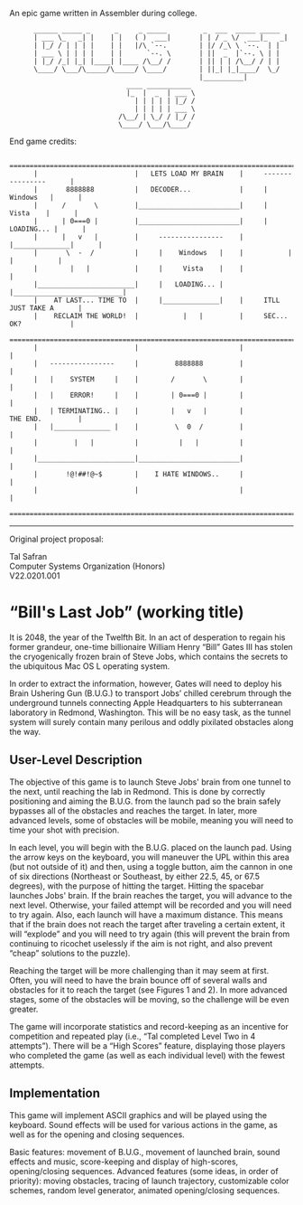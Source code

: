 An epic game written in Assembler during college.


```
      ______ _____ _      _     _ _____         _  ___  _____ _____
      | ___ \_   _| |    | |   ( )  ___|       | | / _ \/  ___|_   _|
      | |_/ / | | | |    | |   |/\ `--.        | |/ /_\ \ `--.  | |
      | ___ \ | | | |    | |      `--. \       | ||  _  |`--. \ | |
      | |_/ /_| |_| |____| |____ /\__/ /       | || | | /\__/ / | |
      \____/ \___/\_____/\_____/ \____/        | ||_| |_|____/  \_/
                                               |__________| 
                             ____ ___________ 
                             |_  |  _  | ___ \
                               | | | | | |_/ /
                               | | | | | ___ \
                           /\__/ | \_/ / |_/ /
                           \____/ \___/\____/ 
```



End game credits: 

```
      ================================================================================   
      |                        |   LETS LOAD MY BRAIN    |     ----------------      |   
      |       8888888          |   DECODER...            |     |    Windows   |      |   
      |      /       \         |_________________________|     |     Vista    |      |   
      |      | 0===0 |         |_________________________|     |   LOADING... |      |   
      |      |   v   |         |     ----------------    |     |______________|      |   
      |       \  -  /          |     |    Windows   |    |           |   |           |   
      |        |   |           |     |     Vista    |    |                           |   
      |________________________|     |   LOADING... |    |___________________________|   
      |    AT LAST... TIME TO  |     |______________|    |     ITLL JUST TAKE A      |   
      |    RECLAIM THE WORLD!  |           |   |         |     SEC... OK?            |   
      ================================================================================   
      |                        |                         |                           |   
      |   ----------------     |         8888888         |                           |   
      |   |    SYSTEM     |    |        /       \        |                           |   
      |   |    ERROR!     |    |        | 0===0 |        |                           |   
      |   | TERMINATING.. |    |        |   v   |        |          THE END.         |   
      |   |______________ |    |         \  0  /         |                           |   
      |         |   |          |          |   |          |                           |   
      |________________________|_________________________|                           |   
      |       !@!##!@~$        |    I HATE WINDOWS..     |                           |   
      |                        |                         |                           |   
      ================================================================================   
```

----------

Original project proposal:

Tal Safran   
Computer Systems Organization (Honors)   
V22.0201.001   

# “Bill's Last Job” (working title) #
It is 2048, the year of the Twelfth Bit. In an act of desperation to regain his former grandeur, one-time billionaire William Henry “Bill” Gates III has stolen the cryogenically frozen brain of Steve Jobs, which contains the secrets to the ubiquitous Mac OS L operating system. 

In order to extract the information, however, Gates will need to deploy his Brain Ushering Gun (B.U.G.) to transport Jobs’ chilled cerebrum through the underground tunnels connecting Apple Headquarters to his subterranean laboratory in Redmond, Washington. This will be no easy task, as the tunnel system will surely contain many perilous and oddly pixilated obstacles along the way.


## User-Level Description ##

The objective of this game is to launch Steve Jobs' brain from one tunnel to the next, until reaching the lab in Redmond. This is done by correctly positioning and aiming the B.U.G. from the launch pad so the brain safely bypasses all of the obstacles and reaches the target. In later, more advanced levels, some of obstacles will be mobile, meaning you will need to time your shot with precision.

In each level, you will begin with the B.U.G. placed on the launch pad. Using the arrow keys on the keyboard, you will maneuver the UPL within this area (but not outside of it) and then, using a toggle button, aim the cannon in one of six directions (Northeast or Southeast, by either 22.5, 45, or 67.5 degrees), with the purpose of hitting the target. Hitting the spacebar launches Jobs' brain. If the brain reaches the target, you will advance to the next level. Otherwise, your failed attempt will be recorded and you will need to try again. Also, each launch will have a maximum distance. This means that if the brain does not reach the target after traveling a certain extent, it will “explode” and you will need to try again (this will prevent the brain from continuing to ricochet uselessly if the aim is not right, and also prevent “cheap” solutions to the puzzle).

Reaching the target will be more challenging than it may seem at first. Often, you will need to have the brain bounce off of several walls and obstacles for it to reach the target (see Figures 1 and 2). In more advanced stages, some of the obstacles will be moving, so the challenge will be even greater.

The game will incorporate statistics and record-keeping  as an incentive for competition and repeated play (i.e., “Tal completed Level Two in 4 attempts”). There will be a “High Scores” feature, displaying those players who completed the game (as well as each individual level) with the fewest attempts.


## Implementation ##

This game will implement ASCII graphics and will be played using the keyboard. Sound effects will be used for various actions in the game, as well as for the opening and closing sequences.

Basic features: movement of B.U.G., movement of launched brain, sound effects and music, score-keeping and display of high-scores, opening/closing sequences.
Advanced features (some ideas, in order of priority): moving obstacles, tracing of launch trajectory, customizable color schemes, random level generator, animated opening/closing sequences.

